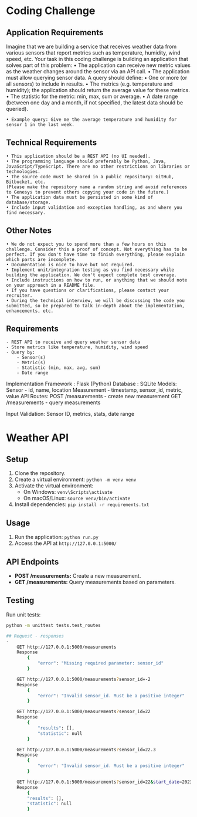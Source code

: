 Coding Challenge
=================

Application Requirements
------------------------
Imagine that we are building a service that receives weather data from various sensors that report metrics such as temperature, humidity, wind speed, etc. Your task in this coding challenge is building an application that solves part of this problem:
    • The application can receive new metric values as the weather changes around the sensor via an API call.
    • The application must allow querying sensor data. A query should define:
    • One or more (or all sensors) to include in results.
    • The metrics (e.g. temperature and humidity); the application should return the average value for these metrics.
    • The statistic for the metric: min, max, sum or average.
    • A date range (between one day and a month, if not specified, the latest data should be queried).

    • Example query: Give me the average temperature and humidity for sensor 1 in the last week.

Technical Requirements
-----------------------
    • This application should be a REST API (no UI needed).
    • The programming language should preferably be Python, Java, JavaScript/TypeScript. There are no other restrictions on libraries or technologies.
    • The source code must be shared in a public repository: GitHub, Bitbucket, etc.
    (Please make the repository name a random string and avoid references to Genesys to prevent others copying your code in the future.)
    • The application data must be persisted in some kind of database/storage.
    • Include input validation and exception handling, as and where you find necessary.

Other Notes
------------
    • We do not expect you to spend more than a few hours on this challenge. Consider this a proof of concept. Not everything has to be perfect. If you don't have time to finish everything, please explain which parts are incomplete.
    • Documentation is nice to have but not required.
    • Implement unit/integration testing as you find necessary while building the application. We don't expect complete test coverage.
    • Include instructions on how to run, or anything that we should note on your approach in a README file.
    • If you have questions or clarifications, please contact your recruiter.
    • During the technical interview, we will be discussing the code you submitted, so be prepared to talk in-depth about the implementation, enhancements, etc.



## Requirements
    - REST API to receive and query weather sensor data
    - Store metrics like temperature, humidity, wind speed
    - Query by:
        - Sensor(s)
        - Metric(s)
        - Statistic (min, max, avg, sum)
        - Date range

Implementation
    Framework   : Flask (Python)
    Database    : SQLite
    Models:
        Sensor      - id, name, location
        Measurement - timestamp, sensor_id, metric, value
    API Routes:
        POST /measurements - create new measurement
        GET /measurements - query measurements

Input Validation:
    Sensor ID, metrics, stats, date range

# Weather API

## Setup
1. Clone the repository.
2. Create a virtual environment: `python -m venv venv`
3. Activate the virtual environment:
   - On Windows: `venv\Scripts\activate`
   - On macOS/Linux: `source venv/bin/activate`
4. Install dependencies: `pip install -r requirements.txt`

## Usage
1. Run the application: `python run.py`
2. Access the API at `http://127.0.0.1:5000/`

## API Endpoints
- **POST /measurements:** Create a new measurement.
- **GET /measurements:** Query measurements based on parameters.

## Testing
Run unit tests:
```bash
python -m unittest tests.test_routes

## Request - responses
- 
    GET http://127.0.0.1:5000/measurements
    Response
        {
            "error": "Missing required parameter: sensor_id"
        }

    GET http://127.0.0.1:5000/measurements?sensor_id=-2
    Response
        {
            "error": "Invalid sensor_id. Must be a positive integer"
        }

    GET http://127.0.0.1:5000/measurements?sensor_id=22
    Response
        {
            "results": [],
            "statistic": null
        }

    GET http://127.0.0.1:5000/measurements?sensor_id=22.3
    Response
        {
            "error": "Invalid sensor_id. Must be a positive integer"
        }

    GET http://127.0.0.1:5000/measurements?sensor_id=22&start_date=2023-11-01
    Response
        {
        "results": [],
        "statistic": null
        }
